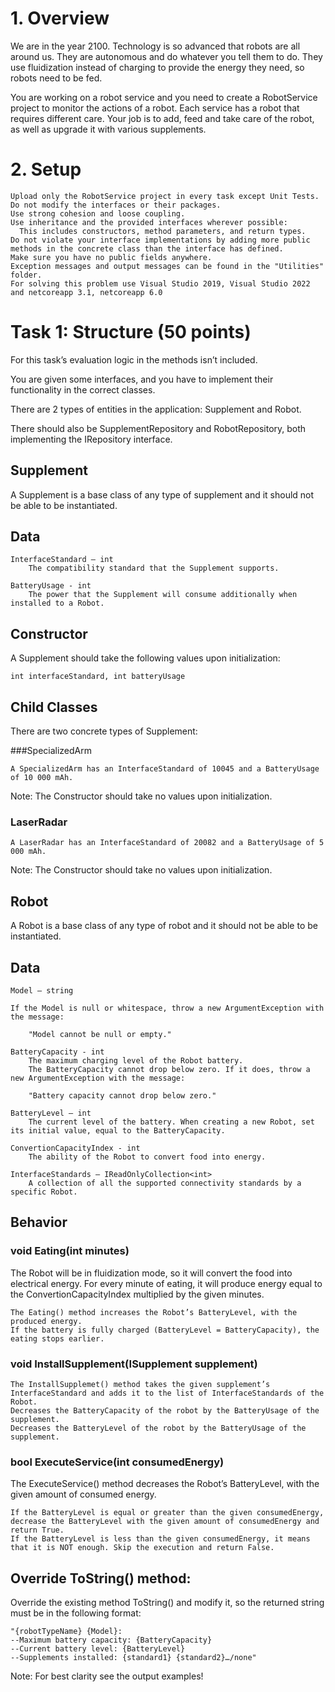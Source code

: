 # 1.	Overview

We are in the year 2100. Technology is so advanced that robots are all around us. They are autonomous and do whatever you tell them to do. They use fluidization instead of charging to provide the energy they need, so robots need to be fed.

You are working on a robot service and you need to create a RobotService project to monitor the actions of a robot. Each service has a robot that requires different care. Your job is to add, feed and take care of the robot, as well as upgrade it with various supplements.

# 2.	Setup

	Upload only the RobotService project in every task except Unit Tests.
	Do not modify the interfaces or their packages.
	Use strong cohesion and loose coupling.
	Use inheritance and the provided interfaces wherever possible:
	  This includes constructors, method parameters, and return types.
	Do not violate your interface implementations by adding more public methods in the concrete class than the interface has defined.
	Make sure you have no public fields anywhere.
	Exception messages and output messages can be found in the "Utilities" folder.
	For solving this problem use Visual Studio 2019, Visual Studio 2022 and netcoreapp 3.1, netcoreapp 6.0

# Task 1: Structure (50 points)

For this task’s evaluation logic in the methods isn’t included.

You are given some interfaces, and you have to implement their functionality in the correct classes.

There are 2 types of entities in the application: Supplement and Robot. 

There should also be SupplementRepository and RobotRepository, both implementing the IRepository interface.

## Supplement

A Supplement is a base class of any type of supplement and it should not be able to be instantiated.

## Data

	InterfaceStandard – int
		The compatibility standard that the Supplement supports.
		
	BatteryUsage - int
		The power that the Supplement will consume additionally when installed to a Robot.

## Constructor

A Supplement should take the following values upon initialization: 

	int interfaceStandard, int batteryUsage

## Child Classes

There are two concrete types of Supplement:

###SpecializedArm

	A SpecializedArm has an InterfaceStandard of 10045 and a BatteryUsage of 10 000 mAh.

Note: The Constructor should take no values upon initialization.

### LaserRadar

	A LaserRadar has an InterfaceStandard of 20082 and a BatteryUsage of 5 000 mAh.

Note: The Constructor should take no values upon initialization.

## Robot

A Robot is a base class of any type of robot and it should not be able to be instantiated.

## Data

	Model – string
	
	If the Model is null or whitespace, throw a new ArgumentException with the message: 
	
		"Model cannot be null or empty."
		
	BatteryCapacity - int
		The maximum charging level of the Robot battery.
		The BatteryCapacity cannot drop below zero. If it does, throw a new ArgumentException with the message: 
		
		"Battery capacity cannot drop below zero."

	BatteryLevel – int
		The current level of the battery. When creating a new Robot, set its initial value, equal to the BatteryCapacity.
		
	ConvertionCapacityIndex - int
		The ability of the Robot to convert food into energy.
		
	InterfaceStandards – IReadOnlyCollection<int>
		A collection of all the supported connectivity standards by a specific Robot.

## Behavior

### void Eating(int minutes)

The Robot will be in fluidization mode, so it will convert the food into electrical energy. For every minute of eating, it will produce energy equal to the ConvertionCapacityIndex multiplied by the given minutes. 

	The Eating() method increases the Robot’s BatteryLevel, with the produced energy. 
	If the battery is fully charged (BatteryLevel = BatteryCapacity), the eating stops earlier. 

### void InstallSupplement(ISupplement supplement)

	The InstallSupplemet() method takes the given supplement’s InterfaceStandard and adds it to the list of InterfaceStandards of the Robot.
	Decreases the BatteryCapacity of the robot by the BatteryUsage of the supplement. 
	Decreases the BatteryLevel of the robot by the BatteryUsage of the supplement.

### bool ExecuteService(int consumedEnergy)	

The ExecuteService() method decreases the Robot’s BatteryLevel, with the given amount of consumed energy. 

	If the BatteryLevel is equal or greater than the given consumedEnergy, decrease the BatteryLevel with the given amount of consumedEnergy and return True.
	If the BatteryLevel is less than the given consumedEnergy, it means that it is NOT enough. Skip the execution and return False.

## Override ToString() method:

Override the existing method ToString() and modify it, so the returned string must be in the following format:

	"{robotTypeName} {Model}: 
	--Maximum battery capacity: {BatteryCapacity}
	--Current battery level: {BatteryLevel} 
	--Supplements installed: {standard1} {standard2}…/none"

Note: For best clarity see the output examples!
